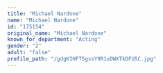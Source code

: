 ```yaml
---
title: "Michael Nardone"
name: "Michael Nardone"
id: "175154"
original_name: "Michael Nardone"
known_for_department: "Acting"
gender: "2"
adult: "false"
profile_path: "/gdgKIHFT5gssY9R1vDWXTkDFU5C.jpg"
---
```


